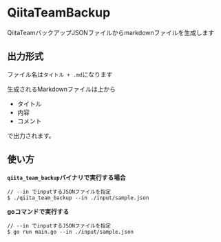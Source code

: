 # QiitaTeamBackup

QiitaTeamバックアップJSONファイルからmarkdownファイルを生成します

## 出力形式
ファイル名は```タイトル + .md```になります

生成されるMarkdownファイルは上から

- タイトル
- 内容
- コメント

で出力されます。

## 使い方

**```qiita_team_backup```バイナリで実行する場合**

```
// --in でinputするJSONファイルを指定
$ ./qiita_team_backup --in ./input/sample.json
```

**goコマンドで実行する**
```
// --in でinputするJSONファイルを指定
$ go run main.go --in ./input/sample.json
```
